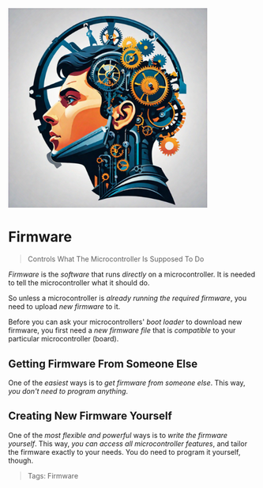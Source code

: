 <img src="/assets/images/processor.png" width="80%" height="80%" />
 
# Firmware

> Controls What The Microcontroller Is Supposed To Do

*Firmware* is the *software* that runs *directly* on a microcontroller. It is needed to tell the microcontroller what it should do.

So unless a microcontroller is *already running the required firmware*, you need to upload *new firmware* to it.

Before you can ask your microcontrollers' *boot loader* to download new firmware, you first need a *new firmware file* that is *compatible* to your particular microcontroller (board). 

## Getting Firmware From Someone Else
One of the *easiest* ways is to *get firmware from someone else*. This way, *you don't need to program anything*.

## Creating New Firmware Yourself
One of the *most flexible and powerful* ways is to *write the firmware yourself*. This way, *you can access all microcontroller features*, and tailor the firmware exactly to your needs. You do need to program it yourself, though.


> Tags: Firmware


